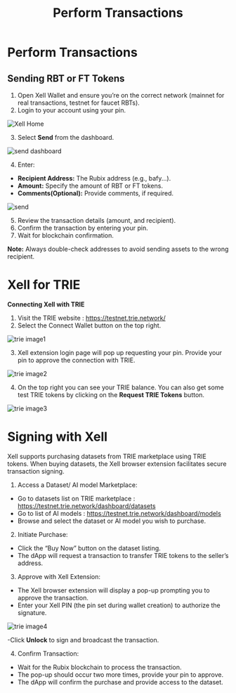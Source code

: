 ﻿---
title: Perform Transactions
sidebar_label: Perform Transactions
---

<!-- File: docs/xell-wallet/send-receive.md -->
# Perform Transactions

## Sending RBT or FT Tokens 
1. Open Xell Wallet and ensure you’re on the correct network (mainnet for real
transactions, testnet for faucet RBTs).
2. Login to your account using your pin.

![Xell Home](/img/xellimages/transactions/userone.png)

3. Select **Send** from the dashboard.

![send dashboard](/img/xellimages/transactions/new-dashboard-recent.png)

4. Enter:
- **Recipient Address:** The Rubix address (e.g., bafy...).
- **Amount:** Specify the amount of RBT or FT tokens.
- **Comments(Optional):** Provide comments, if required.

![send ](/img/xellimages/transactions/new-sender-addr.png)

5. Review the transaction details (amount, and recipient).
6. Confirm the transaction by entering your pin.
7. Wait for blockchain confirmation.

**Note:** Always double-check addresses to avoid sending assets to the wrong recipient.

# Xell for TRIE

**Connecting Xell with TRIE**
1. Visit the TRIE website : https://testnet.trie.network/
2. Select the Connect Wallet button on the top right.

![trie image1](/img/xellimages/trie-xell/trie-xell-1.png)

3. Xell extension login page will pop up requesting your pin. Provide your pin to approve the connection with TRIE.

![trie image2](/img/xellimages/trie-xell/trie-xell-2.png)

4. On the top right you can see your TRIE balance. You can also get some test TRIE
tokens by clicking on the **Request TRIE Tokens** button.

![trie image3](/img/xellimages/trie-xell/trie-xell-3.png)

# Signing with Xell

Xell supports purchasing datasets from TRIE marketplace using TRIE tokens. When
buying datasets, the Xell browser extension facilitates secure transaction signing.
1. Access a Dataset/ AI model Marketplace:
- Go to datasets list on TRIE marketplace :
https://testnet.trie.network/dashboard/datasets
- Go to list of AI models : https://testnet.trie.network/dashboard/models
- Browse and select the dataset or AI model you wish to purchase.

2. Initiate Purchase:
- Click the “Buy Now” button on the dataset listing.
- The dApp will request a transaction to transfer TRIE tokens to the seller’s address.
3. Approve with Xell Extension:
- The Xell browser extension will display a pop-up prompting you to approve the transaction.
- Enter your Xell PIN (the pin set during wallet creation) to authorize the signature.

![trie image4](/img/xellimages/trie-xell/Trie-xell.png)

-Click **Unlock** to sign and broadcast the transaction.

4. Confirm Transaction:
- Wait for the Rubix blockchain to process the transaction.
- The pop-up should occur two more times, provide your pin to approve.
- The dApp will confirm the purchase and provide access to the dataset.

